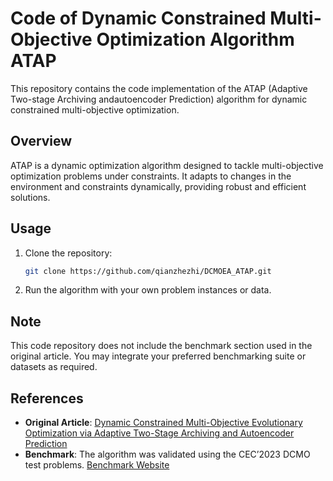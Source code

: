 
# Code of Dynamic Constrained Multi-Objective Optimization Algorithm ATAP

This repository contains the code implementation of the ATAP (Adaptive Two-stage Archiving andautoencoder Prediction) algorithm for dynamic constrained multi-objective optimization.

## Overview

ATAP is a dynamic optimization algorithm designed to tackle multi-objective optimization problems under constraints. It adapts to changes in the environment and constraints dynamically, providing robust and efficient solutions.


## Usage

1. Clone the repository:

    ```bash
    git clone https://github.com/qianzhezhi/DCMOEA_ATAP.git
    ```


2. Run the algorithm with your own problem instances or data.

## Note

This code repository does not include the benchmark section used in the original article. You may integrate your preferred benchmarking suite or datasets as required.

## References

- **Original Article**: [Dynamic Constrained Multi-Objective Evolutionary Optimization via Adaptive Two-Stage Archiving and Autoencoder Prediction](https://ieeexplore.ieee.org/document/10294439)
- **Benchmark**: The algorithm was validated using the CEC’2023 DCMO test problems. [Benchmark Website](https://contest.unixde.com/#/dynamicDetail?guid=2c9866e1860fef480186298f9216291d&lang=en)

